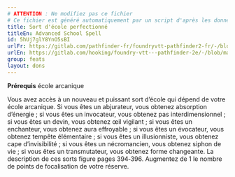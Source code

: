 ```yaml
---
# ATTENTION : Ne modifiez pas ce fichier
# Ce fichier est généré automatiquement par un script d'après les données du module Foundry VTT officiel et de sa traduction
title: Sort d'école perfectionné
titleEn: Advanced School Spell
id: 5hUj7glY8YnO5sBI
urlFr: https://gitlab.com/pathfinder-fr/foundryvtt-pathfinder2-fr/-/blob/master/data/feats/5hUj7glY8YnO5sBI.htm
urlEn: https://gitlab.com/hooking/foundry-vtt---pathfinder-2e/-/blob/master/packs/data/feats.db/advanced-school-spell.json
group: feats
layout: dons
---
```

**Prérequis** école arcanique

Vous avez accès à un nouveau et puissant sort d’école qui dépend de votre école arcanique. Si vous êtes un abjurateur, vous obtenez absorption d’énergie ; si vous êtes un invocateur, vous obtenez pas interdimensionnel ; si vous êtes un devin, vous obtenez œil vigilant ; si vous êtes un enchanteur, vous obtenez aura effroyable ; si vous êtes un évocateur, vous obtenez tempête élémentaire ; si vous êtes un illusionniste, vous obtenez cape d’invisibilité ; si vous êtes un nécromancien, vous obtenez siphon de vie ; si vous êtes un transmutateur, vous obtenez forme changeante. La description de ces sorts figure pages 394‑396. Augmentez de 1 le nombre de points de focalisation de votre réserve.


